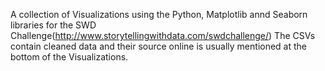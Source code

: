A collection of Visualizations using the Python, Matplotlib annd Seaborn libraries for the SWD Challenge(http://www.storytellingwithdata.com/swdchallenge/)
The CSVs contain cleaned data and their source online is usually mentioned at the bottom of the Visualizations.
